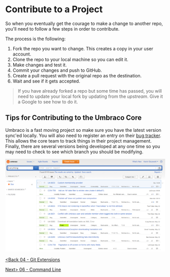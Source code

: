 # Contribute to a Project

So when you eventually get the courage to make a change to another repo, you'll need to follow a few steps in order to contribute.

The process is the following:

1. Fork the repo you want to change.  This creates a copy in your user account.
2. Clone the repo to your local machine so you can edit it.
3. Make changes and test it.
4. Commit your changes and push to GitHub.
5. Create a pull request with the original repo as the destination.
6. Wait and see if it gets accepted.

>If you have already forked a repo but some time has passed, you will need to update your local fork by updating from the *upstream*.  Give it a Google to see how to do it.

## Tips for Contributing to the Umbraco Core
Umbraco is a fast moving project so make sure you have the latest version sync'ed locally.  You will also need to register an entry on their [bug tracker](http://issues.umbraco.org).  This allows the core team to track things in their project management.  Finally, there are several versions being developed at any one time so you may need to check to see which branch you should be modifying.

![issues.png](assets/issues.png)

[<Back 04 - Git Extensions](04%20-%20Git%20Extensions.md)

[Next> 06 - Command Line](06%20-%20Command%20Line.md)